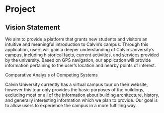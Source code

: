 # Project



## Vision Statement
We aim to provide a platform that grants new students and visitors an intuitive and meaningful introduction to Calvin’s campus. Through this application, users will gain a deeper understanding of Calvin University’s campus, including historical facts, current activities, and services provided by the university. Based on GPS navigation, our application will provide information pertaining to the user’s location and nearby points of interest.

Comparative Analysis of Competing Systems

Calvin University currently has a virtual campus tour on their website, however this tour only provides the basic purposes of the buildings, excluding most or all of the information about building architecture, history, and generally interesting information which we plan to provide. Our goal is to allow users to experience the campus in a more fulfilling way.
